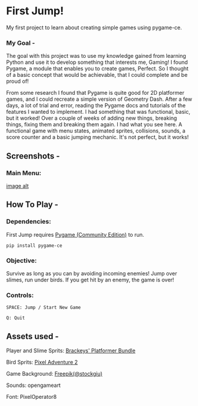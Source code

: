 # First Jump!

My first project to learn about creating simple games using pygame-ce.

### My Goal -

The goal with this project was to use my knowledge gained from learning Python and use it to develop something that interests me, Gaming! I found Pygame, a module that enables you to create games, Perfect. So I thought of a basic concept that would be achievable, that I could complete and be proud of! 

From some research I found that Pygame is quite good for 2D platformer games, and I could recreate a simple version of Geometry Dash. After a few days, a lot of trial and error, reading the Pygame docs and tutorials of the features I wanted to implement. I had something that was functional, basic, but it worked! Over a couple of weeks of adding new things, breaking things, fixing them and breaking them again. I had what you see here. A functional game with menu states, animated sprites, collisions, sounds, a score counter and a basic jumping mechanic. It's not perfect, but it works! 


## Screenshots - 

### Main Menu: 
[image alt](FirstJumpAssets/Screenshots/Main_Menu.jpg)


## How To Play -

### Dependencies:

First Jump requires [Pygame (Community Edition)](https://pypi.org/project/pygame-ce/) to run. 

```
pip install pygame-ce
```

### Objective:

Survive as long as you can by avoiding incoming enemies! Jump over slimes, run under birds. If you get hit by an enemy, the game is over!

### Controls:

```
SPACE: Jump / Start New Game

Q: Quit
```

## Assets used -
Player and Slime Sprits: [Brackeys' Platformer Bundle](https://brackeysgames.itch.io/brackeys-platformer-bundle)

Bird Sprits: [Pixel Adventure 2](https://pixelfrog-assets.itch.io/pixel-adventure-2)

Game Background: [Freepik(@stockgiu)](https://www.freepik.com/free-vector/arcade-game-world-pixel-scene_4815143.htm)

Sounds: opengameart

Font: PixelOperator8
